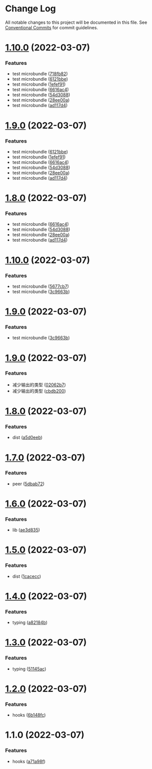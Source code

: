 # Change Log

All notable changes to this project will be documented in this file.
See [Conventional Commits](https://conventionalcommits.org) for commit guidelines.

# [1.10.0](https://github.com/cutefcc/fcc-libs/compare/@fcc/hooks@1.10.0...@fcc/hooks@1.10.0) (2022-03-07)


### Features

* test microbundle ([718fb82](https://github.com/cutefcc/fcc-libs/commit/718fb8227ff96709adc2bce6d1be99f33cf3a084))
* test microbundle ([6121bbe](https://github.com/cutefcc/fcc-libs/commit/6121bbe2a12c7c519e028ecb2f9e16123e05d436))
* test microbundle ([1efef91](https://github.com/cutefcc/fcc-libs/commit/1efef91ca7f31172d0e91f05e7e6529d0c8c3ea3))
* test microbundle ([6616ac4](https://github.com/cutefcc/fcc-libs/commit/6616ac4e055ff7ad19152cdf339550be892af769))
* test microbundle ([54d3088](https://github.com/cutefcc/fcc-libs/commit/54d3088de0c9967c56a98f96c1bb5abde2252990))
* test microbundle ([28ee00a](https://github.com/cutefcc/fcc-libs/commit/28ee00a1e3cb6170bd16bd20a707ce8fdc9ba594))
* test microbundle ([ad117d4](https://github.com/cutefcc/fcc-libs/commit/ad117d4a068795e5f64d1be9fb4c221809fb7f28))





# [1.9.0](https://github.com/cutefcc/fcc-libs/compare/@fcc/hooks@1.10.0...@fcc/hooks@1.9.0) (2022-03-07)


### Features

* test microbundle ([6121bbe](https://github.com/cutefcc/fcc-libs/commit/6121bbe2a12c7c519e028ecb2f9e16123e05d436))
* test microbundle ([1efef91](https://github.com/cutefcc/fcc-libs/commit/1efef91ca7f31172d0e91f05e7e6529d0c8c3ea3))
* test microbundle ([6616ac4](https://github.com/cutefcc/fcc-libs/commit/6616ac4e055ff7ad19152cdf339550be892af769))
* test microbundle ([54d3088](https://github.com/cutefcc/fcc-libs/commit/54d3088de0c9967c56a98f96c1bb5abde2252990))
* test microbundle ([28ee00a](https://github.com/cutefcc/fcc-libs/commit/28ee00a1e3cb6170bd16bd20a707ce8fdc9ba594))
* test microbundle ([ad117d4](https://github.com/cutefcc/fcc-libs/commit/ad117d4a068795e5f64d1be9fb4c221809fb7f28))





# [1.8.0](https://github.com/cutefcc/fcc-libs/compare/@fcc/hooks@1.10.0...@fcc/hooks@1.8.0) (2022-03-07)


### Features

* test microbundle ([6616ac4](https://github.com/cutefcc/fcc-libs/commit/6616ac4e055ff7ad19152cdf339550be892af769))
* test microbundle ([54d3088](https://github.com/cutefcc/fcc-libs/commit/54d3088de0c9967c56a98f96c1bb5abde2252990))
* test microbundle ([28ee00a](https://github.com/cutefcc/fcc-libs/commit/28ee00a1e3cb6170bd16bd20a707ce8fdc9ba594))
* test microbundle ([ad117d4](https://github.com/cutefcc/fcc-libs/commit/ad117d4a068795e5f64d1be9fb4c221809fb7f28))





# [1.10.0](https://github.com/cutefcc/fcc-libs/compare/@fcc/hooks@1.9.0...@fcc/hooks@1.10.0) (2022-03-07)


### Features

* test microbundle ([5677cb7](https://github.com/cutefcc/fcc-libs/commit/5677cb7466cdfe80534ee20b4655b0f44fbdeb99))
* test microbundle ([3c9663b](https://github.com/cutefcc/fcc-libs/commit/3c9663bb3956b9cbea5525be4ce2ca95dcd82ba7))





# [1.9.0](https://github.com/cutefcc/fcc-libs/compare/@fcc/hooks@1.9.0...@fcc/hooks@1.9.0) (2022-03-07)


### Features

* test microbundle ([3c9663b](https://github.com/cutefcc/fcc-libs/commit/3c9663bb3956b9cbea5525be4ce2ca95dcd82ba7))





# [1.9.0](https://github.com/cutefcc/fcc-libs/compare/@fcc/hooks@1.8.0...@fcc/hooks@1.9.0) (2022-03-07)


### Features

* 减少输出的类型 ([02062b7](https://github.com/cutefcc/fcc-libs/commit/02062b7a476c10b34de3adc0b7c1a4cc323c3a7c))
* 减少输出的类型 ([cbdb200](https://github.com/cutefcc/fcc-libs/commit/cbdb200d24523f9e3fe196ee18bc0d63a022c32a))





# [1.8.0](https://github.com/cutefcc/fcc-libs/compare/@fcc/hooks@1.7.0...@fcc/hooks@1.8.0) (2022-03-07)


### Features

* dist ([a5d0eeb](https://github.com/cutefcc/fcc-libs/commit/a5d0eeb744f40411bcccad44b2395813d3013172))





# [1.7.0](https://github.com/cutefcc/fcc-libs/compare/@fcc/hooks@1.6.0...@fcc/hooks@1.7.0) (2022-03-07)


### Features

* peer ([5dbab72](https://github.com/cutefcc/fcc-libs/commit/5dbab726de239a723663209cb39fb741921f0c13))





# [1.6.0](https://github.com/cutefcc/fcc-libs/compare/@fcc/hooks@1.5.0...@fcc/hooks@1.6.0) (2022-03-07)


### Features

* lib ([ae3d835](https://github.com/cutefcc/fcc-libs/commit/ae3d835b9837c7e5a7c179d328b597b0354afd4e))





# [1.5.0](https://github.com/cutefcc/fcc-libs/compare/@fcc/hooks@1.4.0...@fcc/hooks@1.5.0) (2022-03-07)


### Features

* dist ([1cacecc](https://github.com/cutefcc/fcc-libs/commit/1cacecc4544e4c90370bc62a61df4886c47cf935))





# [1.4.0](https://github.com/cutefcc/fcc-libs/compare/@fcc/hooks@1.3.0...@fcc/hooks@1.4.0) (2022-03-07)


### Features

* typing ([a82184b](https://github.com/cutefcc/fcc-libs/commit/a82184b2ecf6f0104e72dc415154c9975af078a5))





# [1.3.0](https://github.com/cutefcc/fcc-libs/compare/@fcc/hooks@1.2.0...@fcc/hooks@1.3.0) (2022-03-07)


### Features

* typing ([51145ac](https://github.com/cutefcc/fcc-libs/commit/51145acdba5ac30499139f35c59f2d2277302299))





# [1.2.0](https://github.com/cutefcc/fcc-libs/compare/@fcc/hooks@1.1.0...@fcc/hooks@1.2.0) (2022-03-07)


### Features

* hooks ([6b148fc](https://github.com/cutefcc/fcc-libs/commit/6b148fc4a20dd0c193cf964320bbd3126d2bc8f4))





# 1.1.0 (2022-03-07)


### Features

* hooks ([a71a98f](https://github.com/cutefcc/fcc-libs/commit/a71a98fc81d22e8c6c4423c74954cde9bf72f857))
